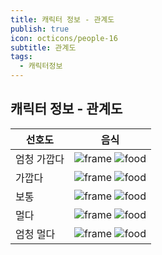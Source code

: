 ```yaml
---
title: 캐릭터 정보 - 관계도
publish: true
icon: octicons/people-16
subtitle: 관계도
tags:
  - 캐릭터정보
---
```


## 캐릭터 정보 - 관계도

<div class="prefs-table-alt-wrap">
  <table class="prefs-table-alt">
    <thead>
      <tr>
        <th>선호도</th>
        <th>
          <div class="th-cell">
            <span>음식</span>
          </div>
        </th>
      </tr>
    </thead>
    <tbody>
      <tr>
        <td class="pref-icon-cell"><span>엄청 가깝다</span></td>
        <td>
        <div class="pref-icon">
        <img class="frame" src="https://vitamink1.github.io/mkdocs-test/assets/common/itemslot/ItemSlot_Gold.png" alt="frame">
        <img class="overlay" src="https://vitamink1.github.io/mkdocs-test/assets/sadoicon/Icon_GraduateSkill_Ner.png" alt="food">
        </div>
        </td>
      </tr>
      <tr>
        <td class="pref-icon-cell"><span>가깝다</span></td>
        <td>
        <div class="pref-icon">
        <img class="frame" src="https://vitamink1.github.io/mkdocs-test/assets/common/itemslot/ItemSlot_Purple.png" alt="frame">
        <img class="overlay" src="https://vitamink1.github.io/mkdocs-test/assets/sadoicon/Icon_GraduateSkill_Sist.png" alt="food">
        </div>
        </td>
      </tr>
      <tr>
        <td class="pref-icon-cell"><span>보통</span></td>
        <td>
        <div class="pref-icon">
        <img class="frame" src="https://vitamink1.github.io/mkdocs-test/assets/common/itemslot/ItemSlot_Blue.png" alt="frame">
        <img class="overlay" src="https://vitamink1.github.io/mkdocs-test/assets/sadoicon/Icon_GraduateSkill_Picora.png"  alt="food">
        </div>
        </td>
      </tr>
      <tr>
        <td class="pref-icon-cell"><span>멀다</span></td>
        <td>
        <div class="pref-icon">
        <img class="frame" src="https://vitamink1.github.io/mkdocs-test/assets/common/itemslot/ItemSlot_Green.png" alt="frame">
        <img class="overlay" src="https://vitamink1.github.io/mkdocs-test/assets/sadoicon/Icon_GraduateSkill_Alice.png" alt="food">
        </div>
        </td>
      </tr>
      <tr>
        <td class="pref-icon-cell"><span>엄청 멀다</span></td>
        <td>
        <div class="pref-icon">
        <img class="frame" src="https://vitamink1.github.io/mkdocs-test/assets/common/itemslot/ItemSlot_Gray.png" alt="frame">
        <img class="overlay" src="https://vitamink1.github.io/mkdocs-test/assets/sadoicon/Icon_GraduateSkill_Naia.png" alt="food">
        </div>
        </td>
      </tr>
    </tbody>
  </table>
</div>









